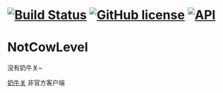 #  [![Build Status](https://api.travis-ci.org/ahjsrhj/NotCowLevel.svg?branch=master)](https://travis-ci.org/ahjsrhj/NotCowLevel) [![GitHub license](https://img.shields.io/badge/license-Apache%20License%202.0-blue.svg?style=flat)](http://www.apache.org/licenses/LICENSE-2.0) [![API](https://img.shields.io/badge/API-21%2B-brightgreen.svg?style=flat)](https://android-arsenal.com/api?level=21)

# NotCowLevel

没有奶牛关~

[奶牛关](https://cowlevel.net) 非官方客户端
